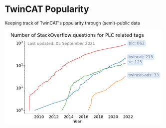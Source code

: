 # TwinCAT Popularity
Keeping track of TwinCAT's popularity through (semi)-public data

![](questions.png)